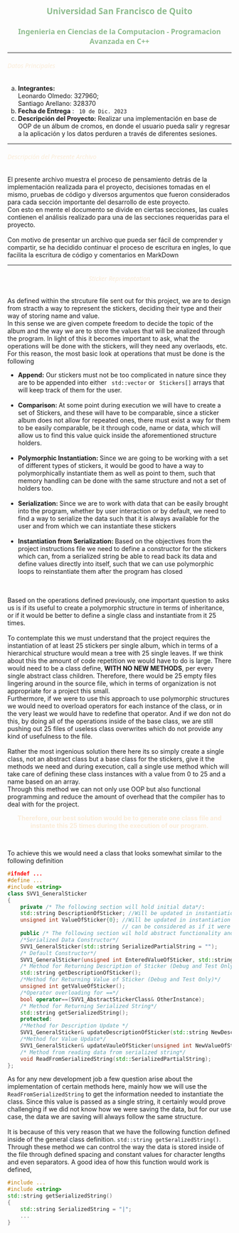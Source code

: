 <h1 style="text-align: center; color: darkseagreen; font-family: 'Segoe UI', sans-serif; font-size: 14pt">
Universidad San Francisco de Quito</h1>
<h2 style="text-align: center; color: darkseagreen; font-family: 'Segoe UI', sans-serif; font-size: 12pt">
Ingenieria en Ciencias de la Computacion - Programacion Avanzada en C++
</h2>

***
<h6  style="color: antiquewhite; font-family: 'Segoe UI', sans-serif; text-align: justify"> Datos Principales </h6>
<ul style=" list-style: lower-latin">
<li>
    <b>Integrantes:</b> <br>
Leonardo Olmedo: 327960;<br>
Santiago Arellano: 328370
</li>
<li>
    <b>Fecha de Entrega</b> : <code> 10 de Dic. 2023</code>
</li>
<li>
    <b>Descripción del Proyecto:</b> Realizar una implementación en base de OOP de un álbum de cromos, en donde el usuario pueda
salir y regresar a la aplicación y los datos perduren a través de diferentes sesiones.
</li>
</ul>

***
<h6  style="color: antiquewhite; font-family: 'Segoe UI', sans-serif; text-align: justify"> Descripción del Presente Archivo
</h6>
<p>El presente archivo muestra el proceso de pensamiento detrás de la implementación realizada para el proyecto, 
decisiones tomadas en el mismo, pruebas de código y diversos argumentos que fueron considerados para cada sección importante del 
desarrollo de este proyecto.
<br> Con esto en mente el documento se divide en ciertas secciones, las cuales contienen el análisis realizado para una de las secciones requeridas para el 
proyecto. <br><br> Con motivo de presentar un archivo que pueda ser fácil de comprender y compartir, se ha decidido continuar el proceso de escritura en ingles, 
lo que facilita la escritura de código y comentarios en MarkDown</p>

***
<h6  style="color: antiquewhite; font-family: 'Segoe UI', sans-serif; text-align: center"> Sticker Representation </h6>
<p>As defined within the strcuture file sent out for this project, we are to design from stracth a way to represent the stickers, deciding their type and their way of storing name and value. 
<br> In this sense we are given compete freedom to decide the topic of the album and the way we are to store the values that will be analized through the program. In light of this it becomes important to ask, what the operations 
will be done with the stickers, will they need any overlaods, etc. For this reason, the most basic look at operations that must be done is the following</p>
<ul>
<li>
<b> Append:</b> Our stickers must not be too complicated in nature since they are to be appended into either <code> std::vector</code> or <code> Stickers[]</code>
arrays that will keep track of them for the user.
</li>
<br>
<li>
<b> Comparison: </b> At some point during execution we will have to create a set of Stickers, and these will have to be comparable, since a sticker album does not allow for repeated ones, 
there must exist a way for them to be easily comparable, be it through code, name or data, which will allow us to find this value quick inside the aforementioned structure holders.
 </li><br>
<li> <b>Polymorphic Instantiation: </b> Since we are going to be working with a set of different types of stickers, it would be good to have a way to polymorphically instantiate them as well as point to them, such
that memory handling can be done with the same structure and not a set of holders too.</li><br>
<li><b>Serialization: </b> Since we are to work with data that can be easily brought into the program, whether by user interaction or by default, we need to find a way to serialize
the data such that it is always available for the user and from which we can instantiate these stickers</li><br>
<li> <b>Instantiation from Serialization: </b> Based on the objectives from the project instructions file  we need to define a constructor for the stickers which can, from a serialized string
be able to read back its data and define values directly into itself, such that we can use polymorphic loops to reinstantiate them after the program has closed</li>
<br><br>
</ul>
<p>Based on the operations defined previously, one important question to asks us is if its useful to create a polymorphic structure in terms of inheritance, or if it would be better to define a 
single class and instantiate from it 25 times.
<br><br>
To contemplate this we must understand that the project requires the instantiation of at least 25 stickers per single album, which in terms of a hierarchical structure would mean a tree with
25 single leaves. If we think about this the amount of code repetition we would have to do is large. There would need to be a class define, <b> WITH NO NEW METHODS</b>, per every single abstract class
children. Therefore, there would be 25 empty files lingering around in the source file, which in terms of organization is not appropriate for a project this small.
<br> Furthermore, if we were to use this approach to use polymorphic structures we would need to overload operators for each instance of the class, or in the very least we would have to redefine that operator. And if we don not do this, by doing all of the operations inside of the base class,
we are still pushing out 25 files of useless class overwrites which do not provide any kind of usefulness to the file.
<br><br>
Rather the most ingenious solution there here its so simply create  a single class, not an abstract class but a base class for the stickers,
give it the methods we need and during execution, call a single use method which will take care of defining these class instances with a value from 0 to 25 and a name based on an array.<br>
Through this method we can not only use OOP but also functional programming and reduce the amount of overhead that the compiler has to deal with for the project.
</p>
<p style="color: antiquewhite; text-align: center; font-weight: bold; font-family: inherit"> Therefore, our best solution would be to generate one class file and instante this 25 times during the execution of our program.</p>
<br>

<p>To achieve this we would need a class that looks somewhat similar to the following definition</p>

```c++
#ifndef ...
#define ...
#include <string>
class SVV1_GeneralSticker
{
    private /* The following section will hold initial data*/:
    std::string DescriptionOfSticker; //Will be updated in instantiation
    unsigned int ValueOfSticker{0}; //Will be updated in instantiation and 
                                    // can be considered as if it were the index of said Sticker
    public /* The following section wil hold abstract functionality and the initial constructors*/:
    /*Serialized Data Constructor*/
    SVV1_GeneralSticker(std::string SerializedPartialString = "");
    /* Default Constructor*/
    SVV1_GeneralSticker(unsigned int EnteredValueOfSticker, std::string EnteredDescriptionOfSticker);
    /* Method for Returning Description of Sticker (Debug and Test Only)*/
    std::string getDescriptionOfSticker();
    /*Method for Returning Value of Sticker (Debug and Test Only)*/
    unsigned int getValueOfSticker();
    /*Operator overloading for ==*/
    bool operator==(SVV1_AbstractStickerClass& OtherInstance);
    /* Method for Returning Serialized String*/
    std::string getSerializedString();
    protected:
    /*Method for Description Update */
    SVV1_GeneralSticker& updateDescriptionOfSticker(std::string NewDescriptionOfSticker);
    /*Method for Value Update*/
    SVV1_GeneralSticker& updateVauleOfSticker(unsigned int NewValueOfStricker);
    /* Method from reading data from serialized string*/
    void ReadFromSerializedString(std::SerializedPartialString);
};
```

<p> As for any new development job a few question arise about the implementation of certain methods here, mainly how we will use the <code>ReadFromSerializedString</code> to get the information needed to instantiate the class.
Since this value is passed as a single string, it certainly would prove challenging if we did not know how we were saving the data, but for our use case, the data we are saving will always follow the same structure.
<br><br> It is because of this very reason that we have the following function defined inside of the general class definition.
<code>std::string getSeralizedString()</code>. Through these method we can control the way the data is stored inside of the file through defined spacing and constant values for character lengths and even separators. A good idea
of how this function would work is defined, 
</p>

```c++
#include ...
#include <string>
std::string getSerializedString()
{
    std::string SerializedString = "|";
    ...
}

```



